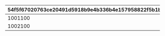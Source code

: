 |54f5f67020763ce20491d5918b9e4b336b4e157958822f5b1b73fc59cbd81e0e|c98466139db5474781f2467f8054a18aa5460eb480243bb00353f8105275c61b|a0ff4f7bc74bcf7192cc24595ce4c86d750f1da003ad529848f7784713edeb1e|68f609d91e93f0511871d72efcfcc4784d4687c3a393e55959766bd101188797|a85f7616af319ff22e4473d40cdfe7cb8dd2baa8c5aed82833af05acf5f36679|ad63f2a8cfcb7371474848dd81a4cc5a22ca74775ecc1d66dab97b9a477e284d|a3d053bd65b95b68c30c28f10950bf40b33ada39c89bedb25107202b93e49c44|ef1b6a864a7dc93afb7f88a98d96386956190c1c087e5678b9ea4989c54e1f43|98961a4932410866066562d95efb2f4f8c1bb62ac1016818da4c5e4583078d5d|892ecab1d45f735bac7a2096628a5ecd102e916124f8f9afc42788db00444341|
| --- | --- | --- | --- | --- | --- | --- | --- | --- | --- |
|1001100|2019/04/08 23:59:59|1001200|2019/04/01 22:00:00|2019/04/02 5:00:00|2019/03/31|1001|2019/04/01 23:59:59|2019/03/31|0|
|1002100|2020/04/08 23:59:59|1002200|2020/04/01|2020/04/02 5:00:00|2020/04/01|1002|2020/04/01 23:59:59|2020/04/01|1001|